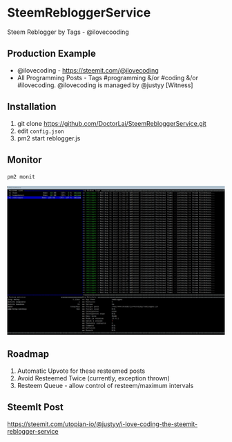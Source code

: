 # SteemRebloggerService
Steem Reblogger by Tags - @ilovecooding

## Production Example
- @ilovecoding - https://steemit.com/@ilovecoding
- All Programming Posts - Tags #programming &/or #coding &/or #ilovecoding. @ilovecoding is managed by @justyy [Witness]

## Installation
1. git clone https://github.com/DoctorLai/SteemRebloggerService.git
2. edit `config.json`
3. pm2 start reblogger.js

## Monitor
`pm2 monit`

![](https://github.com/DoctorLai/SteemRebloggerService/blob/master/SteemRebloggerService.jpg?raw=true)

## Roadmap
1. Automatic Upvote for these resteemed posts
2. Avoid Resteemed Twice (currently, exception thrown)
3. Resteem Queue - allow control of resteem/maximum intervals

## SteemIt Post
https://steemit.com/utopian-io/@justyy/i-love-coding-the-steemit-reblogger-service
